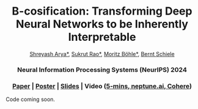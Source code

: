 <h1 align="center">B-cosification: Transforming Deep Neural Networks to be Inherently Interpretable</h1>

<div align="center">
<a href="https://www.linkedin.com/in/shrebox/">Shreyash Arya*</a>,
<a href="https://sukrutrao.github.io">Sukrut Rao*</a>,
<a href="https://moboehle.github.io">Moritz Böhle*</a>,
<a href="https://people.mpi-inf.mpg.de/~schiele">Bernt Schiele</a>

<h3 align="center">
Neural Information Processing Systems (NeurIPS) 2024
</div>
</h3>
  
<h3 align="center">
<a href="https://arxiv.org/abs/2411.00715">Paper</a>
  |
<a href="https://neurips.cc/media/PosterPDFs/NeurIPS%202024/95051.png?t=1733720266.7038476">Poster</a>
  |
<a href="https://nips.cc/media/neurips-2024/Slides/95051.pdf">Slides</a>
  |
Video (<a href="https://youtu.be/yvRXuysa5GI">5-mins</a>,<a href="https://youtu.be/zSEv3KBGlJQ"> neptune.ai</a>,<a href="https://youtu.be/ETfYZrSBzVQ"> Cohere</a>)
<!-- |
<a href="https://github.com/shrebox/B-cosification/">Code</a> -->
<!-- |
<a href="">Poster</a>
|
<a href="">Video</a>
|
<a href="">Slides</a> -->
</h3>
</p>

Code coming soon.
